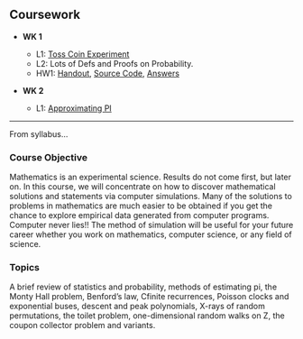
## Coursework
- **WK 1**
  - L1: [Toss Coin Experiment](src%2Fwk1%2Ftoss_coin.mlx)
  - L2: Lots of Defs and Proofs on Probability.
  - HW1: [Handout](src%2Fhw1%2Fhandout%2FHW1.pdf), [Source Code](src%2Fhw1), [Answers](src%2Fhw1%2Ftex%2Fhw1.pdf)

- **WK 2**
  - L1: [Approximating PI](src%2Fwk2%2Fl3.ipynb)

[//]: # (  - L2: )
[//]: # (  - HW2: [Handout]&#40;src%2Fhw1%2Fhandout%2FHW1.pdf&#41;, [Source Code]&#40;src%2Fhw1&#41;, [Answers]&#40;src%2Fhw1%2Ftex%2Fhw1.pdf&#41;)

---
From syllabus...
### Course Objective
Mathematics is an experimental science. Results do not come first, but later on. In
this course, we will concentrate on how to discover mathematical solutions and statements via computer simulations. Many of the solutions to problems in mathematics
are much easier to be obtained if you get the chance to explore empirical data generated from computer programs. Computer never lies!! The method of simulation
will be useful for your future career whether you work on mathematics, computer
science, or any field of science.

### Topics
A brief review of statistics and probability, methods of estimating pi, the Monty Hall
problem, Benford’s law, Cfinite recurrences, Poisson clocks and exponential buses,
descent and peak polynomials, X-rays of random permutations, the toilet problem,
one-dimensional random walks on Z, the coupon collector problem and variants.

